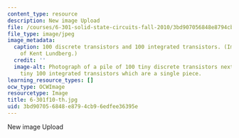 ```yaml
---
content_type: resource
description: New image Upload
file: /courses/6-301-solid-state-circuits-fall-2010/3bd907056848e8794cb96edfee36395e_6-301f10-th.jpg
file_type: image/jpeg
image_metadata:
  caption: 100 discrete transistors and 100 integrated transistors. (Image courtesy
    of Kent Lundberg.)
  credit: ''
  image-alt: Photograph of a pile of 100 tiny discrete transistors next to an equally
    tiny 100 integrated transistors which are a single piece.
learning_resource_types: []
ocw_type: OCWImage
resourcetype: Image
title: 6-301f10-th.jpg
uid: 3bd90705-6848-e879-4cb9-6edfee36395e
---
```

New image Upload

